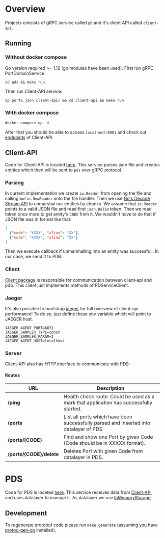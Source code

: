 # Overview

Projects consists of gRPC service called `pb`
and it's client API called `client-api`.

## Running
### Without docker compose
Go version required >= 1.12 (go modules have been used).
First run gRPC PortDomainService:
```
cd pds && make run
```
Then run Client-API service:
```
cp ports.json client-api/ && cd client-api && make run
```
### With docker compose
```bash
docker-compose up -d
```
After that you should be able to access `localhost:8081` and check
out [endpoints](#routes) of Client-API.

## Client-API
Code for Client-API is located [here](client-api).
This service parses json file and creates entities which
then will be sent to `pds` over gRPC protocol.

### Parsing
In current implementation we create `io.Reader` from 
opening the file and calling `bufio.NewReader` onto the 
file handler.
Then we use [Go's Decode Stream API](https://golang.org/pkg/encoding/json/#example_Decoder_Decode_stream) 
to unmarshal our entities by chunks.
We assume that `io.Reader` points to a valid JSON file
and read first `json.Delim` token. Then we 
read token once more to get entity's `CODE` from it.
We wouldn't have to do that if JSON file was in format like that:
```json
[
  {"code": "XXXX", "alias": "XX"},
  {"code": "XXXX", "alias": "XX"}
]

```
Then we execute callback if unmarshalling into an entity
was successfull. In our case, we send it to PDB.

### Client
[Client package](client-api/api/client.go) is responsible for
communication between client-api and pdb.
This client just implements methods of PDServiceClient.

### Jaeger
It's also possible to bootstrap [jaeger](https://www.jaegertracing.io/) for full overview
of client-api performance! To do so, just define these env
variable which will point to JAEGER host.
```.env
JAEGER_AGENT_PORT=6831
JAEGER_SAMPLER_TYPE=const
JAEGER_SAMPLER_PARAM=1
JAEGER_AGENT_HOST=localhost
```

### Server
Client-API also has HTTP interface to communicate
with PDS:

#### Routes
URL | Description
------------ | -------------
**/ping** | Health check route. Could be used as a mark that application has successfully started.
**/ports** | List all ports which have been successfully parsed and inserted into datalayer of PDS.
**/ports/{CODE}** | Find and show one Port by given Code (Code should be in XXXXX format).
**/ports/{CODE}/delete** | Deletes Port with given Code from datalayer in PDS.

# PDS
Code for PDS is located [here](pds).
This service receives data from [Client-API](client-api) and uses
datalayer to manage it. 
As datalayer we use [InMemoryStorage](pds/datalayer/impl.go).

## Development
To regenerate protobuf code please run `make generate` (assuming you have [protoc-gen-go](https://github.com/golang/protobuf) installed).
 